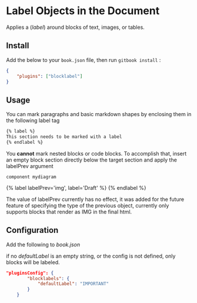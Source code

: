 # Label Objects in the Document

Applies a (*label*) around blocks of text, images, or tables.

## Install

Add the below to your `book.json` file, then run `gitbook install` :

```json
{
    "plugins": ["blocklabel"]
}
```

## Usage

You can mark paragraphs and basic markdown shapes by enclosing them in the following label tag

```markdown
{% label %}
This section needs to be marked with a label
{% endlabel %}
```

You **cannot** mark nested blocks or code blocks.  To accomplish that, insert an empty block section directly below the target section and apply the labelPrev argument

```plantuml
component mydiagram
```
{% label labelPrev='img', label='Draft' %}
{% endlabel %}

The value of labelPrev currently has no effect, it was added for the future feature of specifying the type of the previous object, currently only supports blocks that render as IMG in the final html.

## Configuration

Add the following to *book.json*

if no *defaultLabel* is an empty string, or the config is not defined, only blocks will be labeled.

```json
"pluginsConfig": {
        "blocklabels": {
            "defaultLabel": "IMPORTANT"
        }
    }
```
